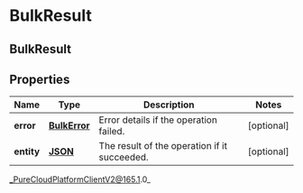 # BulkResult

## BulkResult

## Properties

|Name | Type | Description | Notes|
|------------ | ------------- | ------------- | -------------|
| **error** | [**BulkError**](BulkError) | Error details if the operation failed. | [optional] |
| **entity** | [**JSON**]() | The result of the operation if it succeeded. | [optional] |



_PureCloudPlatformClientV2@165.1.0_
